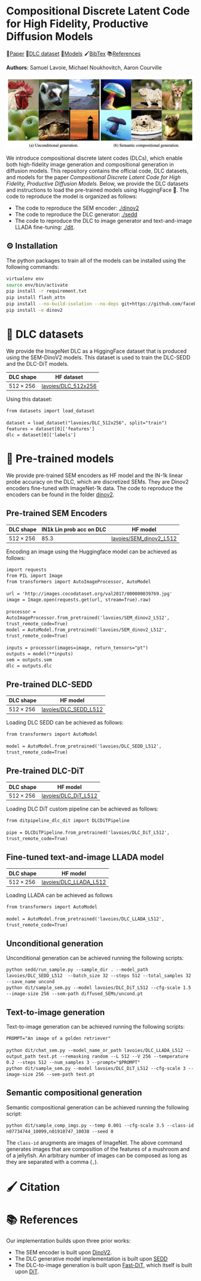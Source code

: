 # Compositional Discrete Latent Code for High Fidelity, Productive Diffusion Models

📄[Paper]() 📁[DLC dataset](#-DLC-datasets) 📀[Models](#-Pre-trained-models) 🖌[BibTex](#-Citation) 📚[References](#-Reference)

**Authors**: Samuel Lavoie, Michael Noukhovitch, Aaron Courville

![Head image -- unconditional and semantic compositional generation examples](figures/head_github.png)

We introduce compositional discrete latent codes (DLCs), which enable both high-fidelity image generation and compositional generation in diffusion models.
This repository contains the official code, DLC datasets, and models for the paper *Compositional Discrete Latent Code for High Fidelity, Productive Diffusion Models.*
Below, we provide the DLC datasets and instructions to load the pre-trained models using HuggingFace 🤗.
The code to reproduce the model is organized as follows:
* The code to reproduce the SEM encoder: [./dinov2](./dinov2)
* The code to reproduce the DLC generator: [./sedd](./sedd)
* The code to reproduce the DLC to image generator and text-and-image LLADA fine-tuning: [./dit](./dit).

## ⚙️  Installation
The python packages to train all of the models can be installed using the following commands:
```bash
virtualenv env
source env/bin/activate
pip install -r requirement.txt
pip install flash_attn
pip install --no-build-isolation --no-deps git+https://github.com/facebookresearch/xformers.git
pip install -e dinov2
```

# 📁 DLC datasets

We provide the ImageNet DLC as a HiggingFace dataset that is produced using the SEM-DinoV2 models.
This dataset is used to train the DLC-SEDD and the DLC-DiT models.

| DLC shape        | HF dataset |
| --------------   | ------- |
| $512\times 256$  | [lavoies/DLC_512x256](https://huggingface.co/datasets/lavoies/DLC_512x256)  |

Using this dataset:
```
from datasets import load_dataset

dataset = load_dataset("lavoies/DLC_512x256", split="train")
features = dataset[0]['features']
dlc = dataset[0]['labels']
```

# 📀 Pre-trained models

We provide pre-trained SEM encoders as HF model and the IN-1k linear probe accuracy on the DLC, which are discretized SEMs.
They are Dinov2 encoders fine-tuned with ImageNet-1k data.
The code to reproduce the encoders can be found in the folder [dinov2](./dinov2).

## Pre-trained SEM Encoders
| DLC shape        | IN1k Lin prob acc on DLC |   HF model    |
| --------------   | ----------------- | ------------- |
| $512\times 256$  | 85.3              | [lavoies/SEM_dinov2_L512](https://huggingface.co/lavoies/SEM_dinov2_L512)  |

Encoding an image using the Huggingface model can be achieved as follows:
```
import requests
from PIL import Image
from transformers import AutoImageProcessor, AutoModel

url = 'http://images.cocodataset.org/val2017/000000039769.jpg'
image = Image.open(requests.get(url, stream=True).raw)

processor = AutoImageProcessor.from_pretrained('lavoies/SEM_dinov2_L512', trust_remote_code=True)
model = AutoModel.from_pretrained('lavoies/SEM_dinov2_L512', trust_remote_code=True)

inputs = processor(images=image, return_tensors="pt")
outputs = model(**inputs)
sem = outputs.sem
dlc = outputs.dlc
```

## Pre-trained DLC-SEDD
| DLC shape         | HF model |
| --------------    | ------------- |
| $512\times 256$   | [lavoies/DLC_SEDD_L512](https://huggingface.co/lavoies/DLC_SEDD_L512)  |

Loading DLC SEDD can be achieved as follows:
```
from transformers import AutoModel

model = AutoModel.from_pretrained('lavoies/DLC_SEDD_L512', trust_remote_code=True)
```

## Pre-trained DLC-DiT
| DLC shape         | HF model |
| --------------    | ------------- |
| $512\times 256$   | [lavoies/DLC_DiT_L512](https://huggingface.co/lavoies/DLC_DiT_L512)  |

Loading DLC DiT custom pipeline can be achieved as follows:
```
from ditpipeline_dlc_dit import DLCDiTPipeline

pipe = DLCDiTPipeline.from_pretrained('lavoies/DLC_DiT_L512', trust_remote_code=True)
```

## Fine-tuned text-and-image LLADA model
| DLC shape | HF model |
| ----------| -------- |
| $512\times 256$ | [lavoies/DLC_LLADA_L512](https://huggingface.co/lavoies/DLC_LLADA_L512) |

Loading LLADA can be achieved as follows
```
from transformers import AutoModel

model = AutoModel.from_pretrained('lavoies/DLC_LLADA_L512', trust_remote_code=True)
```

## Unconditional generation
Unconditional generation can be achieved running the following scripts:
```
python sedd/run_sample.py --sample_dir . --model_path lavoies/DLC_SEDD_L512  --batch_size 32 --steps 512 --total_samples 32 --save_name uncond
python dit/sample_sem.py --model lavoies/DLC_DiT_L512 --cfg-scale 1.5 --image-size 256 --sem-path diffused_SEMs/uncond.pt
```

## Text-to-image generation
Text-to-image generation can be achieved running the following scripts:
```
PROMPT="An image of a golden retriever"

python dit/chat_sem.py --model_name_or_path lavoies/DLC_LLADA_L512 --output_path test.pt --remasking random --L 512 --V 256 --temperature 0.2 --steps 512 --num_samples 3 --prompt="$PROMPT"
python dit/sample_sem.py --model lavoies/DLC_DiT_L512 --cfg-scale 3 --image-size 256 --sem-path test.pt
```

## Semantic compositional generation
Semantic compositional generation can be achieved running the following script:
```
python dit/sample_comp_imgs.py --temp 0.001 --cfg-scale 3.5 --class-id n07734744_10099,n01910747_10038 --seed 0
```
The `class-id` arugments are images of ImageNet. The above command generates images that are composition of the features of a mushroom and of a jellyfish.
An arbitrary number of images can be composed as long as they are separated with a comma (`,`). 


# 🖌 Citation

# 📚 References

Our implementation builds upon three prior works:
* The SEM encoder is built upon [DinoV2](https://github.com/facebookresearch/dinov2).
* The DLC generative model implementation is built upon [SEDD](https://github.com/louaaron/Score-Entropy-Discrete-Diffusion)
* The DLC-to-image generation is built upon [Fast-DiT](https://github.com/chuanyangjin/fast-DiT), which itself is built upon [DiT](https://github.com/facebookresearch/DiT).

